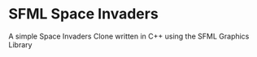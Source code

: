 # SFML Space Invaders
 A simple Space Invaders Clone written in C++ using the SFML Graphics Library
